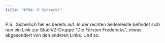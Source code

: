 ```yaml
---
title: "#704: O Schreck!"
---
```


P.S.: Sicherlich fiel es bereits auf: In der rechten Seitenleiste befindet sich nun ein Link zur StudiVZ-Gruppe "Die Fürsten Fredericks", etwas abgesondert von den anderen Links.
Und so.
